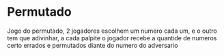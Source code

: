 # Permutado
<p>Jogo do permutado, 2 jogadores escolhem um numero cada um, e o outro tem que adivinhar, a cada palpite o jogador recebe a quantide de numeros certo errados e permutados diante do numero do adversario</p>
